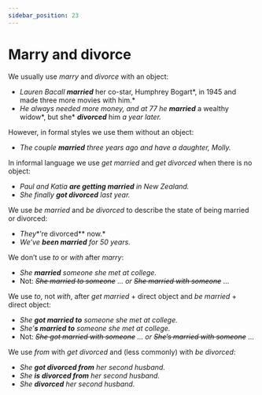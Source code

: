 ```yaml
---
sidebar_position: 23
---
```


# Marry and divorce

We usually use *marry* and *divorce* with an object:

- *Lauren Bacall* ***married*** her co-star, Humphrey Bogart*, in 1945 and made three more movies with him.*
- *He always needed more money, and at 77 he* ***married*** a wealthy widow*, but she* ***divorced*** him *a year later.*

However, in formal styles we use them without an object:

- *The couple **married** three years ago and have a daughter, Molly.*

In informal language we use *get married* and *get divorced* when there is no object:

- *Paul and Katia **are getting married** in New Zealand.*
- *She finally **got divorced** last year.*

We use *be married* and *be divorced* to describe the state of being married or divorced:

- *They**’re divorced** now.*
- *We’ve **been married** for 50 years.*

We don’t use *to* or *with* after *marry*:

- *She **married** someone she met at college.*
- Not: *~~She married to someone~~ … or ~~She married with someone~~* …

We use *to*, not *with*, after *get married* + direct object and *be married* + direct object:

- *She **got married to** someone she met at college.*
- *She’**s married to** someone she met at college.*
- Not: *~~She got married with someone~~ … or ~~She’s married with someone~~* …

We use *from* with *get divorced* and (less commonly) with *be divorced*:

- *She **got divorced from** her second husband.*
- *She **is divorced from** her second husband.*
- *She **divorced** her second husband.*
